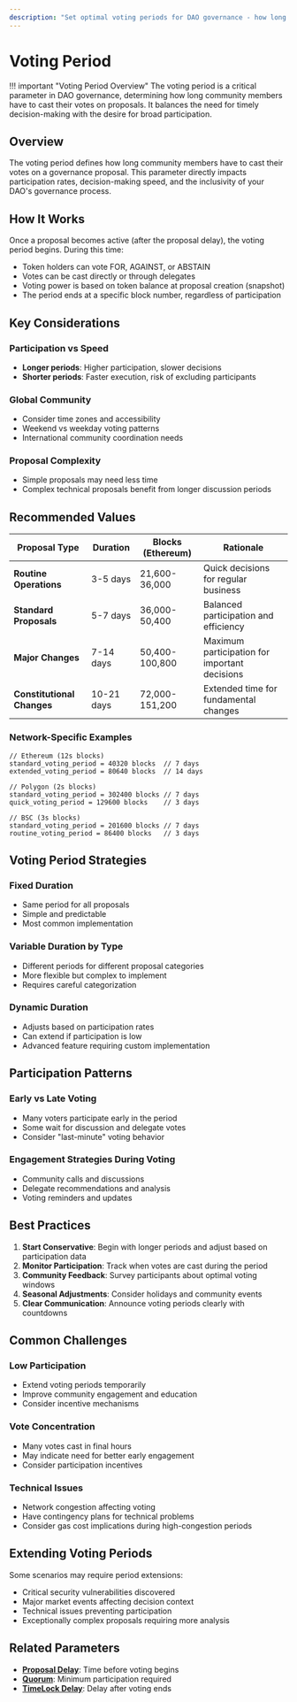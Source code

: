 ```yaml
---
description: "Set optimal voting periods for DAO governance - how long community members have to vote on proposals. Balance timely decisions with broad participation."
---
```


# Voting Period

!!! important "Voting Period Overview"
    The voting period is a critical parameter in DAO governance, determining how long community members have to cast their votes on proposals. It balances the need for timely decision-making with the desire for broad participation.

## Overview

The voting period defines how long community members have to cast their votes on a governance proposal. This parameter directly impacts participation rates, decision-making speed, and the inclusivity of your DAO's governance process.

## How It Works

Once a proposal becomes active (after the proposal delay), the voting period begins. During this time:

- Token holders can vote FOR, AGAINST, or ABSTAIN
- Votes can be cast directly or through delegates
- Voting power is based on token balance at proposal creation (snapshot)
- The period ends at a specific block number, regardless of participation

## Key Considerations

### **Participation vs Speed**
- **Longer periods**: Higher participation, slower decisions
- **Shorter periods**: Faster execution, risk of excluding participants

### **Global Community**
- Consider time zones and accessibility
- Weekend vs weekday voting patterns
- International community coordination needs

### **Proposal Complexity**
- Simple proposals may need less time
- Complex technical proposals benefit from longer discussion periods

## Recommended Values

| Proposal Type | Duration | Blocks (Ethereum) | Rationale |
|---------------|----------|-------------------|-----------|
| **Routine Operations** | 3-5 days | 21,600-36,000 | Quick decisions for regular business |
| **Standard Proposals** | 5-7 days | 36,000-50,400 | Balanced participation and efficiency |
| **Major Changes** | 7-14 days | 50,400-100,800 | Maximum participation for important decisions |
| **Constitutional Changes** | 10-21 days | 72,000-151,200 | Extended time for fundamental changes |

### **Network-Specific Examples**

```solidity
// Ethereum (12s blocks)
standard_voting_period = 40320 blocks  // 7 days
extended_voting_period = 80640 blocks  // 14 days

// Polygon (2s blocks)  
standard_voting_period = 302400 blocks // 7 days
quick_voting_period = 129600 blocks    // 3 days

// BSC (3s blocks)
standard_voting_period = 201600 blocks // 7 days
routine_voting_period = 86400 blocks   // 3 days
```

## Voting Period Strategies

### **Fixed Duration**
- Same period for all proposals
- Simple and predictable
- Most common implementation

### **Variable Duration by Type**
- Different periods for different proposal categories
- More flexible but complex to implement
- Requires careful categorization

### **Dynamic Duration**
- Adjusts based on participation rates
- Can extend if participation is low
- Advanced feature requiring custom implementation

## Participation Patterns

### **Early vs Late Voting**
- Many voters participate early in the period
- Some wait for discussion and delegate votes
- Consider "last-minute" voting behavior

### **Engagement Strategies During Voting**
- Community calls and discussions
- Delegate recommendations and analysis
- Voting reminders and updates

## Best Practices

1. **Start Conservative**: Begin with longer periods and adjust based on participation data
2. **Monitor Participation**: Track when votes are cast during the period
3. **Community Feedback**: Survey participants about optimal voting windows
4. **Seasonal Adjustments**: Consider holidays and community events
5. **Clear Communication**: Announce voting periods clearly with countdowns

## Common Challenges

### **Low Participation**
- Extend voting periods temporarily
- Improve community engagement and education
- Consider incentive mechanisms

### **Vote Concentration**
- Many votes cast in final hours
- May indicate need for better early engagement
- Consider participation incentives

### **Technical Issues**
- Network congestion affecting voting
- Have contingency plans for technical problems
- Consider gas cost implications during high-congestion periods

## Extending Voting Periods

Some scenarios may require period extensions:

- Critical security vulnerabilities discovered
- Major market events affecting decision context
- Technical issues preventing participation
- Exceptionally complex proposals requiring more analysis

## Related Parameters

- **[Proposal Delay](proposal-delay.md)**: Time before voting begins
- **[Quorum](quorum.md)**: Minimum participation required
- **[TimeLock Delay](timelock-delay.md)**: Delay after voting ends